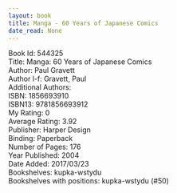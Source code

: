 ```yaml
---
layout: book
title: Manga - 60 Years of Japanese Comics
date_read: None
---
```


Book Id: 544325<br />
Title: Manga: 60 Years of Japanese Comics<br />
Author: Paul Gravett<br />
Author l-f: Gravett, Paul<br />
Additional Authors: <br />
ISBN: 1856693910<br />
ISBN13: 9781856693912<br />
My Rating: 0<br />
Average Rating: 3.92<br />
Publisher: Harper Design<br />
Binding: Paperback<br />
Number of Pages: 176<br />
Year Published: 2004<br />
Date Added: 2017/03/23<br />
Bookshelves: kupka-wstydu<br />
Bookshelves with positions: kupka-wstydu (#50)<br />

